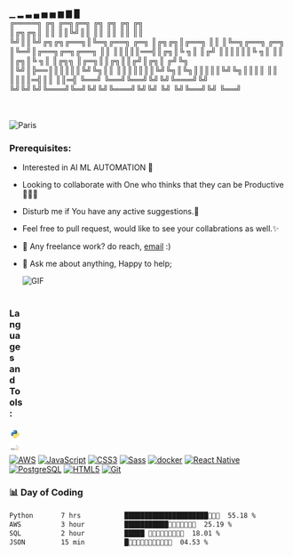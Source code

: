 
###
▁ ▂ ▃ ▄ ▅ ▅ ▆ ▇ █                     
╔════╗        ╔╗              ╔═╗╔═╗     ╔╗ ╔╗               ╔╗ ╔╗           
║╔╗╔╗║        ║║              ║║╚╝║║     ║║ ║║               ║║ ║║           
╚╝║║╚╝╔╗╔╗╔══╗║╚═╗╔══╗ ╔═╗    ║╔╗╔╗║╔══╗ ║║ ║╚═╗╔══╗ ╔═╗     ║╚═╝║╔══╗╔═╗╔══╗
  ║║  ║║║║║══╣║╔╗║╚ ╗║ ║╔╝    ║║║║║║╚ ╗║ ║║ ║╔╗║╚ ╗║ ║╔╗╗    ║╔═╗║║╔╗║║╔╝║╔╗║
 ╔╝╚╗ ║╚╝║╠══║║║║║║╚╝╚╗║║     ║║║║║║║╚╝╚╗║╚╗║║║║║╚╝╚╗║║║║    ║║ ║║║║═╣║║ ║║═╣
 ╚══╝ ╚══╝╚══╝╚╝╚╝╚═══╝╚╝     ╚╝╚╝╚╝╚═══╝╚═╝╚╝╚╝╚═══╝╚╝╚╝    ╚╝ ╚╝╚══╝╚╝ ╚══╝
                                                                             
                                                                             



</br></br>
<img src="https://user-images.githubusercontent.com/66706496/152694990-d4c745c8-6e7e-4d2b-9ca2-558d751f09d2.gif" alt="Paris" style="width:95%; height:20% ">


### Prerequisites:
- Interested in AI ML AUTOMATION 🚀
- Looking to collaborate with One who thinks that they can be Productive 👨🏽‍💻
- Disturb me if You have any active suggestions.👻
- Feel free to pull request, would like to see your collabrations as well.✨


- 💼 Any freelance work? do reach, [email](mailto:tusharmalhan@gmail.com) :)
- 💬 Ask me about anything,  Happy to help;

  <img align="right" alt="GIF" src="https://media3.giphy.com/media/2Y8Iq3xe121Ba3hUAM/200w.webp?cid=ecf05e472h5vrtzkfxl4ei8s0x91e701wnxqvoja9xqz0ast&rid=200w.webp&ct=g" width="500" height="320" />

 <br>  <br>
 
### Languages and Tools: 

<a href="https://www.python.org/" title="Python"> <img src="https://raw.githubusercontent.com/github/explore/80688e429a7d4ef2fca1e82350fe8e3517d3494d/topics/python/python.png" alt="Python" width="21px" height="21px">
</a>
<a href="https://www.mysql.com/" title="MySql"><img src="https://raw.githubusercontent.com/github/explore/80688e429a7d4ef2fca1e82350fe8e3517d3494d/topics/mysql/mysql.png" alt="Mysql" width="21px" height="21px"></a>
<a href="https://aws.amazon.com/" title="AWS"><img src="https://github.com/get-icon/geticon/raw/master/icons/aws.svg" alt="AWS" width="21px" height="21px"></a>
<a href="https://developer.mozilla.org/en-US/docs/Web/JavaScript" title="JavaScript"><img src="https://github.com/get-icon/geticon/raw/master/icons/javascript.svg" alt="JavaScript" width="21px" height="21px"></a>
<a href="https://www.w3.org/TR/CSS/" title="CSS3"><img src="https://github.com/get-icon/geticon/raw/master/icons/css-3.svg" alt="CSS3" width="21px" height="21px"></a>
<a href="https://sass-lang.com/" title="Sass"><img src="https://github.com/get-icon/geticon/raw/master/icons/sass.svg" alt="Sass" width="21px" height="21px"></a>
<a href="https://www.docker.com/" title="docker"><img src="https://github.com/get-icon/geticon/raw/master/icons/docker-icon.svg" alt="docker" width="21px" height="21px"></a>
<a href="https://reactnative.dev/" title="React Native"><img src="https://github.com/get-icon/geticon/raw/master/icons/react.svg" alt="React Native" width="21px" height="21px"></a>
<a href="https://www.postgresql.org/" title="PostgreSQL"><img src="https://github.com/get-icon/geticon/raw/master/icons/postgresql.svg" alt="PostgreSQL" width="21px" height="21px"></a>
<a href="https://www.w3.org/TR/html5/" title="HTML5"><img src="https://github.com/get-icon/geticon/raw/master/icons/html-5.svg" alt="HTML5" width="21px" height="21px"></a>
<a href="https://git-scm.com/" title="Git"><img src="https://github.com/get-icon/geticon/raw/master/icons/git-icon.svg" alt="Git" width="21px" height="21px"></a>


### 📊 Day of Coding 
<!--START_SECTION:waka-->
```text
Python       7 hrs           █████████████████████🔳🔳🔳  55.18 % 
AWS          3 hour          ███████████🔳🔳🔳🔳🔳🔳🔳  25.19 % 
SQL          2 hour          █████ 🔳🔳🔳🔳🔳🔳🔳🔳🔳  18.01 % 
JSON         15 min          █🔳🔳🔳🔳🔳🔳🔳🔳🔳🔳🔳  04.53 % 
```
<!--END_SECTION:waka-->
  
